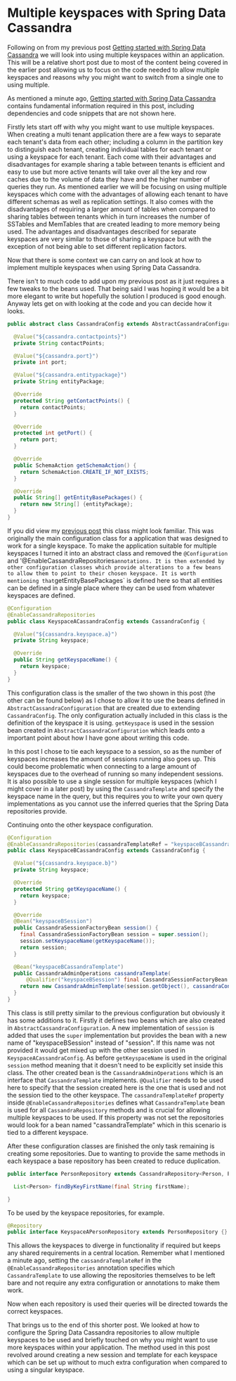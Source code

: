 # Multiple keyspaces with Spring Data Cassandra

Following on from my previous post [Getting started with Spring Data Cassandra](https://lankydanblog.com/2017/10/12/getting-started-with-spring-data-cassandra/) we will look into using multiple keyspaces within an application. This will be a relative short post due to most of the content being covered in the earlier post allowing us to focus on the code needed to allow multiple keyspaces and reasons why you might want to switch from a single one to using multiple.

As mentioned a minute ago, [Getting started with Spring Data Cassandra](https://lankydanblog.com/2017/10/12/getting-started-with-spring-data-cassandra/) contains fundamental information required in this post, including dependencies and code snippets that are not shown here.

Firstly lets start off with why you might want to use multiple keyspaces. When creating a multi tenant application there are a few ways to separate each tenant's data from each other; including a column in the partition key to distinguish each tenant, creating individual tables for each tenant or using a keyspace for each tenant. Each come with their advantages and disadvantages for example sharing a table between tenants is efficient and easy to use but more active tenants will take over all the key and row caches due to the volume of data they have and the higher number of queries they run. As mentioned earlier we will be focusing on using multiple keyspaces which come with the advantages of allowing each tenant to have different schemas as well as replication settings. It also comes with the disadvantages of requiring a larger amount of tables when compared to sharing tables between tenants which in turn increases the number of SSTables and MemTables that are created leading to more memory being used. The advantages and disadvantages described for separate keyspaces are very similar to those of sharing a keyspace but with the exception of not being able to set different replication factors.

Now that there is some context we can carry on and look at how to implement multiple keyspaces when using Spring Data Cassandra.

There isn't to much code to add upon my previous post as it just requires a few tweaks to the beans used. That being said I was hoping it would be a bit more elegant to write but hopefully the solution I produced is good enough. Anyway lets get on with looking at the code and you can decide how it looks.
```java
public abstract class CassandraConfig extends AbstractCassandraConfiguration {

  @Value("${cassandra.contactpoints}")
  private String contactPoints;

  @Value("${cassandra.port}")
  private int port;

  @Value("${cassandra.entitypackage}")
  private String entityPackage;

  @Override
  protected String getContactPoints() {
    return contactPoints;
  }

  @Override
  protected int getPort() {
    return port;
  }

  @Override
  public SchemaAction getSchemaAction() {
    return SchemaAction.CREATE_IF_NOT_EXISTS;
  }

  @Override
  public String[] getEntityBasePackages() {
    return new String[] {entityPackage};
  }
}
```
If you did view my [previous post](https://lankydanblog.com/2017/10/12/getting-started-with-spring-data-cassandra/) this class might look familiar. This was originally the main configuration class for a application that was designed to work for a single keyspace. To make the application suitable for multiple keyspaces I turned it into an abstract class and removed the `@Configuration` and '@EnableCassandraRepositories` annotations. It is then extended by other configuration classes which provide alterations to a few beans to allow them to point to their chosen keyspace. It is worth mentioning that `getEntityBasePackages` is defined here so that all entities can be defined in a single place where they can be used from whatever keyspaces are defined.
```java
@Configuration
@EnableCassandraRepositories
public class KeyspaceACassandraConfig extends CassandraConfig {

  @Value("${cassandra.keyspace.a}")
  private String keyspace;

  @Override
  public String getKeyspaceName() {
    return keyspace;
  }
}
```
This configuration class is the smaller of the two shown in this post (the other can be found below) as I chose to allow it to use the beans defined in `AbstractCassandraConfiguration` that are created due to extending `CassandraConfig`. The only configuration actually included in this class is the definition of the keyspace it is using. `getKeyspace` is used in the session bean created in `AbstractCassandraConfiguration` which leads onto a important point about how I have gone about writing this code. 

In this post I chose to tie each keyspace to a session, so as the number of keyspaces increases the amount of sessions running also goes up. This could become problematic when connecting to a large amount of keyspaces due to the overhead of running so many independent sessions. It is also possible to use a single session for multiple keyspaces (which I might cover in a later post) by using the `CassandraTemplate` and specify the keyspace name in the query, but this requires you to write your own query implementations as you cannot use the inferred queries that the Spring Data repositories provide.

Continuing onto the other keyspace configuration.
```java
@Configuration
@EnableCassandraRepositories(cassandraTemplateRef = "keyspaceBCassandraTemplate")
public class KeyspaceBCassandraConfig extends CassandraConfig {

  @Value("${cassandra.keyspace.b}")
  private String keyspace;

  @Override
  protected String getKeyspaceName() {
    return keyspace;
  }

  @Override
  @Bean("keyspaceBSession")
  public CassandraSessionFactoryBean session() {
    final CassandraSessionFactoryBean session = super.session();
    session.setKeyspaceName(getKeyspaceName());
    return session;
  }

  @Bean("keyspaceBCassandraTemplate")
  public CassandraAdminOperations cassandraTemplate(
      @Qualifier("keyspaceBSession") final CassandraSessionFactoryBean session) throws Exception {
    return new CassandraAdminTemplate(session.getObject(), cassandraConverter());
  }
}
```
This class is still pretty similar to the previous configuration but obviously it has some additions to it. Firstly it defines two beans which are also created in `AbstractCassandraConfiguration`. A new implementation of `session` is added that uses the `super` implementation but provides the bean with a new name of "keyspaceBSession" instead of "session". If this name was not provided it would get mixed up with the other session used in `KeyspaceACassandraConfig`. As before `getKeyspaceName` is used in the original `session` method meaning that it doesn't need to be explicitly set inside this class. The other created bean is the `CassandraAdminOperations` which is an interface that `CassandraTemplate` implements. `@Qualifier` needs to be used here to specify that the session created here is the one that is used and not the session tied to the other keyspace.
The `cassandraTemplateRef` property inside `@EnableCassandraRepositories` defines what `CassandraTemplate` bean is used for all `CassandraRepository` methods and is crucial for allowing multiple keyspaces to be used. If this property was not set the repositories would look for a bean named "cassandraTemplate" which in this scenario is tied to a different keyspace.

After these configuration classes are finished the only task remaining is creating some repositories. Due to wanting to provide the same methods in each keyspace a base repository has been created to reduce duplication.
```java
public interface PersonRepository extends CassandraRepository<Person, PersonKey> {

  List<Person> findByKeyFirstName(final String firstName);

}
```
To be used by the keyspace repositories, for example.
```java
@Repository
public interface KeyspaceAPersonRepository extends PersonRepository {}
```
This allows the keyspaces to diverge in functionality if required but keeps any shared requirements in a central location. Remember what I mentioned a minute ago, setting the `cassandraTemplateRef` in the `@EnableCassandraRepositories` annotation specifies which `CassandraTemplate` to use allowing the repositories themselves to be left bare and not require any extra configuration or annotations to make them work.

Now when each repository is used their queries will be directed towards the correct keyspaces.

That brings us to the end of this shorter post. We looked at how to configure the Spring Data Cassandra repositories to allow multiple keyspaces to be used and briefly touched on why you might want to use more keyspaces within your application. The method used in this post revolved around creating a new session and template for each keyspace which can be set up without to much extra configuration when compared to using a singular keyspace.